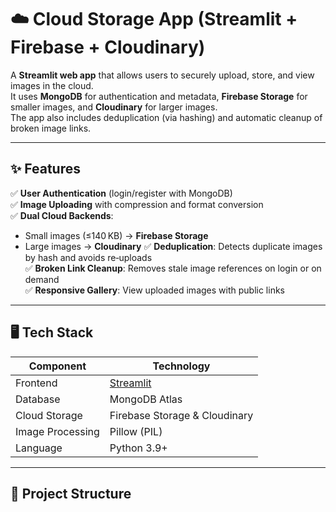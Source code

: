 # ☁️ Cloud Storage App (Streamlit + Firebase + Cloudinary)

A **Streamlit web app** that allows users to securely upload, store, and view images in the cloud.  
It uses **MongoDB** for authentication and metadata, **Firebase Storage** for smaller images, and **Cloudinary** for larger images.  
The app also includes deduplication (via hashing) and automatic cleanup of broken image links.

---

## ✨ Features
✅ **User Authentication** (login/register with MongoDB)  
✅ **Image Uploading** with compression and format conversion  
✅ **Dual Cloud Backends**:
  - Small images (≤140 KB) → **Firebase Storage**
  - Large images → **Cloudinary**
✅ **Deduplication**: Detects duplicate images by hash and avoids re‑uploads  
✅ **Broken Link Cleanup**: Removes stale image references on login or on demand  
✅ **Responsive Gallery**: View uploaded images with public links

---

## 🖥️ Tech Stack
| Component | Technology |
|-----------|------------|
| Frontend | [Streamlit](https://streamlit.io/) |
| Database | MongoDB Atlas |
| Cloud Storage | Firebase Storage & Cloudinary |
| Image Processing | Pillow (PIL) |
| Language | Python 3.9+ |

---

## 📂 Project Structure
